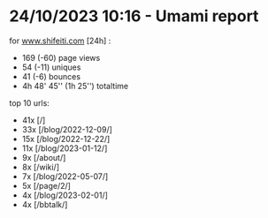 # 24/10/2023 10:16 - Umami report
for www.shifeiti.com [24h] :

 - 169 (-60) page views
 - 54 (-11) uniques
 - 41 (-6) bounces
 - 4h 48' 45'' (1h 25'') totaltime


top 10 urls:
 - 41x [/]
 - 33x [/blog/2022-12-09/]
 - 15x [/blog/2022-12-22/]
 - 11x [/blog/2023-01-12/]
 - 9x [/about/]
 - 8x [/wiki/]
 - 7x [/blog/2022-05-07/]
 - 5x [/page/2/]
 - 4x [/blog/2023-02-01/]
 - 4x [/bbtalk/]


